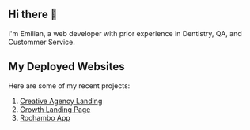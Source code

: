 ## Hi there 👋

I'm Emilian, a web developer with prior experience in Dentistry, QA, and Custommer Service.

## My Deployed Websites

Here are some of my recent projects:

1. [Creative Agency Landing](https://creative-agency-landing.netlify.app/)
2. [Growth Landing Page](https://growth-landing-page-responsive.netlify.app/)
3. [Rochambo App](https://rochambo-app.netlify.app/)
